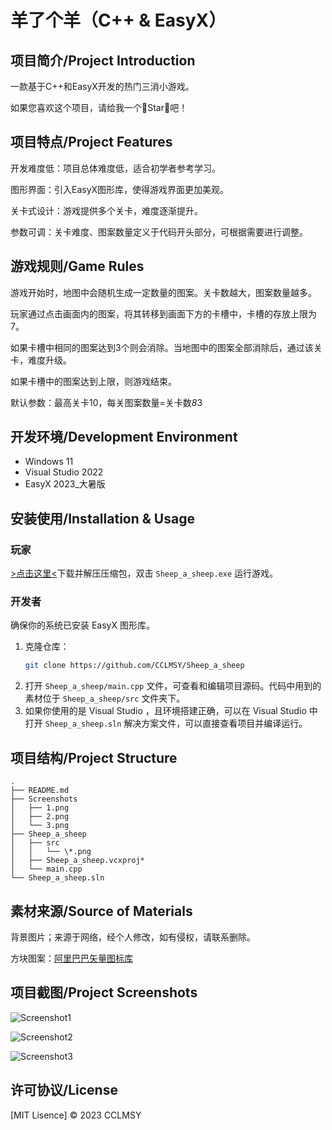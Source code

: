 # 羊了个羊（C++ & EasyX）

## 项目简介/Project Introduction

一款基于C++和EasyX开发的热门三消小游戏。

如果您喜欢这个项目，请给我一个🌟Star🌟吧！

## 项目特点/Project Features

开发难度低：项目总体难度低，适合初学者参考学习。

图形界面：引入EasyX图形库，使得游戏界面更加美观。

关卡式设计：游戏提供多个关卡，难度逐渐提升。

参数可调：关卡难度、图案数量定义于代码开头部分，可根据需要进行调整。

## 游戏规则/Game Rules

游戏开始时，地图中会随机生成一定数量的图案。关卡数越大，图案数量越多。

玩家通过点击画面内的图案，将其转移到画面下方的卡槽中，卡槽的存放上限为7。

如果卡槽中相同的图案达到3个则会消除。当地图中的图案全部消除后，通过该关卡，难度升级。

如果卡槽中的图案达到上限，则游戏结束。

默认参数：最高关卡10，每关图案数量=关卡数*8*3

## 开发环境/Development Environment
- Windows 11
- Visual Studio 2022
- EasyX 2023_大暑版

## 安装使用/Installation & Usage
### 玩家
[>点击这里<](https://github.com/CCLMSY/Sheep_a_sheep/releases/download/Sheep_a_sheep/Release.zip)下载并解压压缩包，双击 `Sheep_a_sheep.exe` 运行游戏。
### 开发者
确保你的系统已安装 EasyX 图形库。
1. 克隆仓库：
   ```sh
   git clone https://github.com/CCLMSY/Sheep_a_sheep
   ```
2. 打开 `Sheep_a_sheep/main.cpp` 文件，可查看和编辑项目源码。代码中用到的素材位于 `Sheep_a_sheep/src` 文件夹下。
3. 如果你使用的是 Visual Studio ，且环境搭建正确，可以在 Visual Studio 中打开 `Sheep_a_sheep.sln` 解决方案文件，可以直接查看项目并编译运行。

## 项目结构/Project Structure
```
.
├── README.md
├── Screenshots
│   ├── 1.png
│   ├── 2.png
│   └── 3.png
├── Sheep_a_sheep
│   ├── src
│   │   └── \*.png
│   ├── Sheep_a_sheep.vcxproj*
│   └── main.cpp
└── Sheep_a_sheep.sln
```

## 素材来源/Source of Materials
背景图片；来源于网络，经个人修改，如有侵权，请联系删除。

方块图案：[阿里巴巴矢量图标库](https://www.iconfont.cn/)

## 项目截图/Project Screenshots
![Screenshot1](Screenshots/1.png)

![Screenshot2](Screenshots/2.png)

![Screenshot3](Screenshots/3.png)

## 许可协议/License
[MIT Lisence] © 2023 CCLMSY